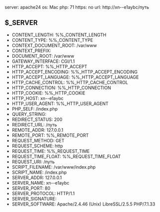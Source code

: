 server: apache24
os: Mac
php: 71
https: no
url: http://xn--e1aybc/путь

$_SERVER
---------------------------------------------------------------------
- CONTENT_LENGTH: %%_CONTENT_LENGTH
- CONTENT_TYPE: %%_CONTENT_TYPE
- CONTEXT_DOCUMENT_ROOT: /var/www
- CONTEXT_PREFIX: 
- DOCUMENT_ROOT: /var/www
- GATEWAY_INTERFACE: CGI/1.1
- HTTP_ACCEPT: %%_HTTP_ACCEPT
- HTTP_ACCEPT_ENCODING: %%_HTTP_ACCEPT_ENCODING
- HTTP_ACCEPT_LANGUAGE: %%_HTTP_ACCEPT_LANGUAGE
- HTTP_CACHE_CONTROL: %%_HTTP_CACHE_CONTROL
- HTTP_CONNECTION: %%_HTTP_CONNECTION
- HTTP_COOKIE: %%_HTTP_COOKIE
- HTTP_HOST: xn--e1aybc
- HTTP_USER_AGENT: %%_HTTP_USER_AGENT
- PHP_SELF: /index.php
- QUERY_STRING: 
- REDIRECT_STATUS: 200
- REDIRECT_URL: /путь
- REMOTE_ADDR: 127.0.0.1
- REMOTE_PORT: %%_REMOTE_PORT
- REQUEST_METHOD: GET
- REQUEST_SCHEME: http
- REQUEST_TIME: %%_REQUEST_TIME
- REQUEST_TIME_FLOAT: %%_REQUEST_TIME_FLOAT
- REQUEST_URI: /путь
- SCRIPT_FILENAME: /var/www/index.php
- SCRIPT_NAME: /index.php
- SERVER_ADDR: 127.0.0.1
- SERVER_NAME: xn--e1aybc
- SERVER_PORT: 80
- SERVER_PROTOCOL: HTTP/1.1
- SERVER_SIGNATURE: 
- SERVER_SOFTWARE: Apache/2.4.46 (Unix) LibreSSL/2.5.5 PHP/7.1.33
